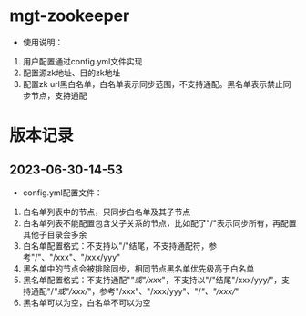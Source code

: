 # mgt-zookeeper

+ 使用说明：
1. 用户配置通过config.yml文件实现
2. 配置源zk地址、目的zk地址
3. 配置zk url黑白名单，白名单表示同步范围，不支持通配。黑名单表示禁止同步节点，支持通配

# 版本记录

##  2023-06-30-14-53

+ config.yml配置文件：
1. 白名单列表中的节点，只同步白名单及其子节点
2. 白名单列表不能配置包含父子关系的节点，比如配了"/"表示同步所有，再配置其他子目录会多余
3. 白名单配置格式：不支持以"/"结尾，不支持通配符，参考"/"、"/xxx"、"/xxx/yyy"
4. 黑名单中的节点会被排除同步，相同节点黑名单优先级高于白名单
5. 黑名单配置格式：不支持通配"*"或"/xxx*"，不支持以"/"结尾"/xxx/yyy/"，支持通配"/*"或"/xxx/*"，参考"/xxx"、"/xxx/yyy"、"/*"、"/xxx/*"
6. 黑名单可以为空，白名单不可以为空